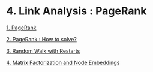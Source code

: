 # 4. Link Analysis : PageRank

[1. PageRank](4%20Link%20Analysis%20PageRank%20b997c41eb06843f8a66dcebcb27770e8/1%20PageRank%20af70b549319547aabc55a01b681451ec.md)

[2. PageRank : How to solve?](4%20Link%20Analysis%20PageRank%20b997c41eb06843f8a66dcebcb27770e8/2%20PageRank%20How%20to%20solve%208361163a01e04fb0bc0d0478b21f89de.md)

[3. Random Walk with Restarts](4%20Link%20Analysis%20PageRank%20b997c41eb06843f8a66dcebcb27770e8/3%20Random%20Walk%20with%20Restarts%20e8af1abde6fd4053bb251db61d80af02.md)

[4. Matrix Factorization and Node Embeddings](4%20Link%20Analysis%20PageRank%20b997c41eb06843f8a66dcebcb27770e8/4%20Matrix%20Factorization%20and%20Node%20Embeddings%20af44f56440164a78bfd7c330833bf542.md)